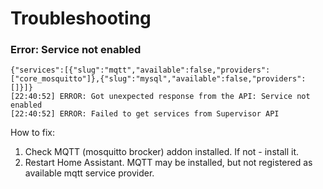 # Troubleshooting

### Error: Service not enabled

```
{"services":[{"slug":"mqtt","available":false,"providers":["core_mosquitto"]},{"slug":"mysql","available":false,"providers":[]}]}
[22:40:52] ERROR: Got unexpected response from the API: Service not enabled
[22:40:52] ERROR: Failed to get services from Supervisor API
```

How to fix:

1.  Check MQTT (mosquitto brocker) addon installed. If not - install it.
2.  Restart Home Assistant. MQTT may be installed, but not registered as available mqtt service provider.
